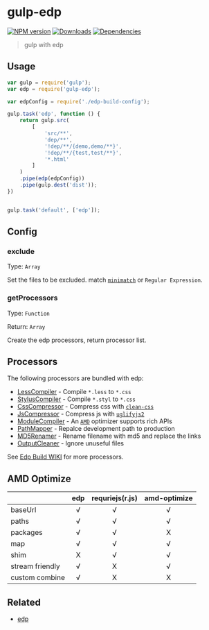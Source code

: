 # gulp-edp

[![NPM version][npm-image]][npm-url]
[![Downloads][downloads-image]][npm-url]
[![Dependencies][dep-image]][dep-url]

> gulp with edp

## Usage

```js
var gulp = require('gulp');
var edp = require('gulp-edp');

var edpConfig = require('./edp-build-config');

gulp.task('edp', function () {
    return gulp.src(
        [
            'src/**',
            'dep/**',
            '!dep/**/{demo,demo/**}',
            '!dep/**/{test,test/**}',
            '*.html'
        ]
    )
    .pipe(edp(edpConfig))
    .pipe(gulp.dest('dist'));
})


gulp.task('default', ['edp']);


```

## Config

### exclude 

Type: `Array`

Set the files to be excluded. match [`minimatch`][minimatch-url] or `Regular Expression`.

### getProcessors

Type: `Function`

Return: `Array`

Create the edp processors, return processor list.

## Processors

The following processors are bundled with edp:

* [LessCompiler][lesscompiler-url] - Compile `*.less` to `*.css`
* [StylusCompiler][styluscompiler-url] - Compile `*.styl` to `*.css`
* [CssCompressor][csscompressor-url] - Compress css with [`clean-css`][clean-css-url]
* [JsCompressor][jscompressor-url] - Compress js with [`uglifyjs2`][uglifyjs2-url]
* [ModuleCompiler][modulecompiler-url] - An [`AMD`][amd-url] optimizer supports rich APIs  
* [PathMapper][pathmapper-url] - Repalce development path to production 
* [MD5Renamer][md5renamer-url] - Rename filename with md5 and replace the links
* [OutputCleaner][outputcleaner-url] - Ignore unuseful files

See [Edp Build WIKI][edp-wiki-build-url] for more processors.

## AMD Optimize

|                   | edp | requriejs\(r.js\) | amd-optimize |
| ----------------- |:---:|:-----------------:|:------------:|
| baseUrl           | √   | √                 | √            |
| paths             | √   | √                 | √            |
| packages          | √   | √                 | X            |
| map               | √   | √                 | √            |
| shim              | X   | √                 | √            |
| stream friendly   | √   | X                 | √            |
| custom combine    | √   | X                 | X            |


## Related

- [edp][edp-url]

[downloads-image]: http://img.shields.io/npm/dm/gulp-edp.svg
[npm-url]: https://npmjs.org/package/gulp-edp
[npm-image]: http://img.shields.io/npm/v/gulp-edp.svg
[dep-url]: https://david-dm.org/junmer/gulp-edp
[dep-image]: http://img.shields.io/david/junmer/gulp-edp.svg

[minimatch-url]: https://github.com/isaacs/minimatch
[clean-css-url]: https://github.com/jakubpawlowicz/clean-css
[uglifyjs2-url]: https://github.com/mishoo/UglifyJS2
[amd-url]: https://github.com/amdjs/amdjs-api
[edp-url]: https://github.com/ecomfe/edp

[edp-wiki-build-url]: https://github.com/ecomfe/edp/wiki/Build
[lesscompiler-url]: https://github.com/ecomfe/edp/wiki/build-processors#lesscompiler
[styluscompiler-url]: https://github.com/ecomfe/edp/wiki/build-processors#styluscompiler
[csscompressor-url]: https://github.com/ecomfe/edp/wiki/build-processors#csscompressor
[jscompressor-url]: https://github.com/ecomfe/edp/wiki/build-processors#jscompressor
[modulecompiler-url]: https://github.com/ecomfe/edp/wiki/build-processors#modulecompiler
[pathmapper-url]: https://github.com/ecomfe/edp/wiki/build-processors#pathmapper
[md5renamer-url]: https://github.com/ecomfe/edp/wiki/build-processors#md5renamer
[outputcleaner-url]: https://github.com/ecomfe/edp/wiki/build-processors#outputcleaner
